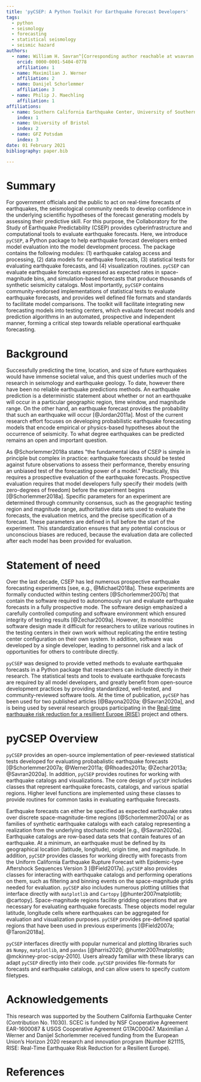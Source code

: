 ```yaml
---
title: 'pyCSEP: A Python Toolkit For Earthquake Forecast Developers' 
tags:
  - python
  - seismology
  - forecasting
  - statistical seismology
  - seismic hazard 
authors:
  - name: William H. Savran^[Corresponding author reachable at wsavran \[at\] usc \[dot\] edu]
    orcid: 0000-0001-5404-0778
    affiliation: 1
  - name: Maximilian J. Werner
    affiliation: 2
  - name: Danijel Schorlemmer
    affiliation: 3
  - name: Philip J. Maechling
    affiliation: 1
affiliations:
  - name: Southern California Earthquake Center, University of Southern California
    index: 1
  - name: University of Bristol
    index: 2
  - name: GFZ Potsdam
    index: 3
date: 01 February 2021 
bibliography: paper.bib 

---
```


# Summary

For government officials and the public to act on real-time forecasts of earthquakes, the seismological community needs to
develop confidence in the underlying scientific hypotheses of the forecast generating models by assessing their
predictive skill. For this purpose, the Collaboratory for the Study of Earthquake Predictability (CSEP) provides
cyberinfrastructure and computational tools to evaluate earthquake forecasts. Here, we introduce `pyCSEP`, a Python package to
help earthquake forecast developers embed model evaluation into the model development process. The package contains the
following modules: (1) earthquake catalog access and processing, (2) data models for earthquake forecasts, (3) statistical
tests for evaluating earthquake forecasts, and (4) visualization routines. `pyCSEP` can evaluate earthquake forecasts expressed as
expected rates in space-magnitude bins, and simulation-based forecasts that produce thousands of synthetic seismicity catalogs.
Most importantly, `pyCSEP` contains community-endorsed implementations of statistical tests to evaluate earthquake forecasts,
and provides well defined file formats and standards to facilitate model comparisons. The toolkit will facilitate integrating
new forecasting models into testing centers, which evaluate forecast models and prediction algorithms in an automated,
prospective and independent manner, forming a critical step towards reliable operational earthquake forecasting. 

# Background

Successfully predicting the time, location, and size of future earthquakes would have immense societal value, and this quest
underlies much of the research in seismology and earthquake geology. To date, however there have been no reliable earthquake
predictions methods. An earthquake prediction is a deterministic statement about whether or not an earthquake will occur in
a particular geographic region, time window, and magnitude range. On the other hand, an earthquake forecast provides the
probability that such an earthquake will occur [@Jordan2011a]. Most of the current research effort focuses on developing
probabilistic earthquake forecasting models that encode empirical or physics-based hypotheses about the occurrence of
seismicity.  To what degree earthquakes can be predicted remains an open and important question. 

As @Schorlemmer2018a states "the fundamental idea of CSEP is simple in principle but complex in practice: earthquake forecasts
should be tested against future observations to assess their performance, thereby ensuring an unbiased test of the forecasting
power of a model." Practically, this requires a prospective evaluation of the earthquake forecasts. Prospective evaluation
requires that model developers fully specify their models (with zero-degrees of freedom) before the experiment begins
[@Schorlemmer2018a]. Specific parameters for an experiment are determined through community consensus, such as the geographic
testing region and magnitude range, authoritative data sets used to evaluate the forecasts, the evaluation metrics, and the precise
specification of a forecast. These parameters are defined in full before the start of the experiment. This standardization
ensures that any potential conscious or unconscious biases are reduced, because the evaluation data are collected after each
model has been provided for evaluation.

# Statement of need

Over the last decade, CSEP has led numerous prospective earthquake forecasting experiments [see, e.g., @Michael2018a]. These
experiments are formally conducted within testing centers [@Schorlemmer2007b] that contain the software required to
autonomously run and evaluate earthquake forecasts in a fully prospective mode. The software design emphasized a carefully
controlled computing and software environment which ensured integrity of testing results [@Zechar2009a]. However, its
monolithic software design made it difficult for researchers to utilize various routines in the testing centers in their own
work without replicating the entire testing center configuration on their own system. In addition, software was developed by a
single developer, leading to personnel risk and a lack of opportunities for others to contribute directly.   

`pyCSEP` was designed to provide vetted methods to evaluate earthquake forecasts in a Python package that researchers can
include directly in their research. The statistical tests and tools to evaluate earthquake forecasts are required by all
model developers, and greatly benefit from open-source development practices by providing standardized, well-tested, and
community-reviewed software tools. At the time of publication, `pyCSEP` has been used for two published articles [@Bayona2020a;
@Savran2020a], and is being used by several research groups participating in the [Real-time earthquake risk reduction for a
resillient Europe (RISE)](http://www.rise-eu.org/home) project and others.

# pyCSEP Overview

`pyCSEP` provides an open-source implementation of peer-reviewed statistical tests developed for evaluating probabalistic
earthquake forecasts [@Schorlemmer2007a; @Werner2011a; @Rhoades2011a; @Zechar2013a; @Savran2020a]. In addition, `pyCSEP`
provides routines for working with earthquake catalogs and visualizations. The core design of `pyCSEP` includes classes that
represent earthquake forecasts, catalogs, and various spatial regions. Higher level functions are implemented using these
classes to provide routines for common tasks in evaluating earthquake forecasts. 

Earthquake forecasts can either be specified as expected earthquake rates over discrete space-magnitude-time regions
[@Schorlemmer2007a] or as families of synthetic earthquake catalogs with each catalog representing a realization from the
underlying stochastic model [e.g., @Savran2020a].  Earthquake catalogs are row-based data sets that contain features of an
earthquake. At a minimum, an earthquake must be defined by its geographical location (latitude, longitude), origin time, and
magnitude. In addition, `pyCSEP` provides classes for working directly with forecasts from the Uniform California Earthquake
Rupture Forecast with Epidemic-type Aftershock Sequences Version 3 [@Field2017a].  `pyCSEP` also provides classes for
interacting with earthquake catalogs and performing operations on them, such as filtering and binning events on the
space-magnitude grids needed for evaluation. `pyCSEP` also includes numerous plotting utilities that interface directly with
`matplotlib` and `Cartopy` [@hunter2007matplotlib; @cartopy].  Space-magnitude regions facilite gridding operations that 
are necessary for evaluating earthquake forecasts.  These objects model regular latitude, longitude cells where 
earthquakes can be aggregated for evaluation and visualization purposes. `pyCSEP` provides pre-defined spatial regions 
that have been used in previous experiments [@Field2007a; @Taroni2018a].

`pyCSEP` interfaces directly with popular numerical and plotting libraries such as `Numpy`, `matplotlib`, and `pandas` 
[@harris2020; @hunter2007matplotlib; @mckinney-proc-scipy-2010]. Users already familiar with these librarys can adapt `pyCSEP` 
directly into their code. `pyCSEP` provides file-formats for forecasts and earthquake catalogs, and can allow users to 
specify custom filetypes.

# Acknowledgements

This research was supported by the Southern California Earthquake Center (Contribution No. 11030). SCEC is funded by NSF
Cooperative Agreement EAR-1600087 & USGS Cooperative Agreement G17AC00047. Maximilian J. Werner and Danijel Schorlemmer 
received funding from the European Union’s Horizon 2020 research and innovation program (Number 821115, RISE: Real-Time 
Earthquake Risk Reduction for a Resilient Europe). 

# References

